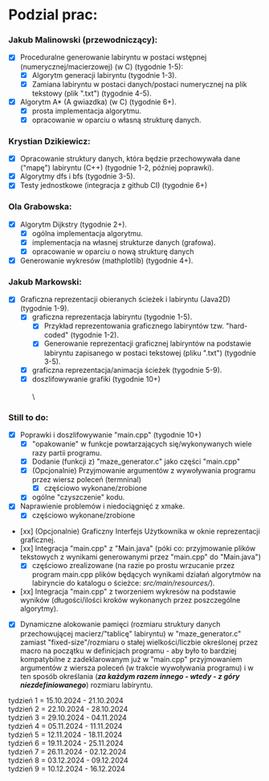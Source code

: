 # Podzial prac:

### Jakub Malinowski (przewodniczący):

- [x] Proceduralne generowanie labiryntu w postaci wstępnej (numerycznej/macierzowej) (w C) (tygodnie 1-5):
    - [x] Algorytm generacji labiryntu (tygodnie 1-3).
    - [x] Zamiana labiryntu w postaci danych/postaci numerycznej na plik tekstowy (plik ".txt") (tygodnie 4-5).
- [x] Algorytm A* (A gwiazdka) (w C) (tygodnie 6+).
    - [x] prosta implementacja algorytmu.
    - [x] opracowanie w oparciu o własną strukturę danych.

### Krystian Dzikiewicz:

- [x] Opracowanie struktury danych, która będzie przechowywała dane ("mapę") labiryntu (C++) (tygodnie 1-2, później poprawki).
- [x] Algorytmy dfs i bfs (tygodnie 3-5).
- [x] Testy jednostkowe (integracja z github CI) (tygodnie 6+)

### Ola Grabowska:

- [x] Algorytm Dijkstry (tygodnie 2+).
    - [x] ogólna implementacja algorytmu.
    - [x] implementacja na własnej strukturze danych (grafowa).
    - [x] opracowanie w oparciu o nową strukturę danych
- [x] Generowanie wykresów (mathplotlib) (tygodnie 4+).

### Jakub Markowski:

- [x] Graficzna reprezentacji obieranych ścieżek i labiryntu (Java2D) (tygodnie 1-9).
    - [x] graficzna reprezentacja labiryntu (tygodnie 1-5).
        - [x] Przykład reprezentowania graficznego labiryntów tzw. "hard-coded" (tygodnie 1-2).
        - [x] Generowanie reprezentacji graficznej labiryntów na podstawie labiryntu zapisanego w postaci tekstowej (pliku ".txt") (tygodnie 3-5).
    - [x] graficzna reprezentacja/animacja ścieżek (tygodnie 5-9).
    - [x] doszlifowywanie grafiki (tygodnie 10+)\
    \
\

### Still to do:

- [x] Poprawki i doszlifowywanie "main.cpp" (tygodnie 10+)
    - [x] "opakowanie" w funkcje powtarzających się/wykonywanych wiele razy partii programu.
    - [x] Dodanie (funkcji z) "maze_generator.c" jako części "main.cpp"
    - [x] (Opcjonalnie) Przyjmowanie argumentów z wywoływania programu przez wiersz poleceń (termninal)
        - [x] częściowo wykonane/zrobione
    - [x] ogólne "czyszczenie" kodu.
- [x] Naprawienie problemów i niedociągnięć z xmake.
    - [x] częściowo wykonane/zrobione
- [xx] (Opcjonalnie) Graficzny Interfejs Użytkownika w oknie reprezentacji graficznej.
- [xx] Integracja "main.cpp" z "Main.java" (póki co: przyjmowanie plików tekstowych z wynikami generowanymi przez "main.cpp" do "Main.java")
    - [x] częściowo zrealizowane (na razie po prostu wrzucanie przez program main.cpp plików będących wynikami działań algorytmów na labiryncie do katalogu o ścieżce: *src/main/resources/*).
- [xx] Integracja "main.cpp" z tworzeniem wykresów na podstawie wyników (długości/ilości kroków wykonanych przez poszczególne algorytmy).
- [x] Dynamiczne alokowanie pamięci (rozmiaru struktury danych przechowującej macierz/"tablicę" labiryntu) w "maze_generator.c" zamiast "fixed-size"/rozmiaru o stałej wielkości/liczbie określonej przez macro na początku w definicjach programu - aby było to bardziej kompatybilne z zadeklarowanym już w "main.cpp" przyjmowaniem argumentów z wiersza poleceń (w trakcie wywoływania programu) i w ten sposób określania (***za każdym razem innego - wtedy - z góry niezdefiniowanego***) rozmiaru labiryntu.

tydzień 1 = 15.10.2024 - 21.10.2024 \
tydzień 2 = 22.10.2024 - 28.10.2024 \
tydzień 3 = 29.10.2024 - 04.11.2024 \
tydzień 4 = 05.11.2024 - 11.11.2024 \
tydzień 5 = 12.11.2024 - 18.11.2024 \
tydzień 6 = 19.11.2024 - 25.11.2024 \
tydzień 7 = 26.11.2024 - 02.12.2024 \
tydzień 8 = 03.12.2024 - 09.12.2024 \
tydzień 9 = 10.12.2024 - 16.12.2024
